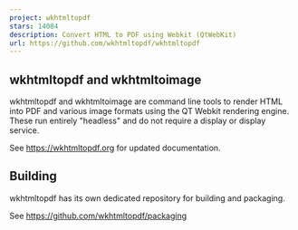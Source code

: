 ```yaml
---
project: wkhtmltopdf
stars: 14084
description: Convert HTML to PDF using Webkit (QtWebKit)
url: https://github.com/wkhtmltopdf/wkhtmltopdf
---
```


wkhtmltopdf and wkhtmltoimage
-----------------------------

wkhtmltopdf and wkhtmltoimage are command line tools to render HTML into PDF and various image formats using the QT Webkit rendering engine. These run entirely "headless" and do not require a display or display service.

See https://wkhtmltopdf.org for updated documentation.

Building
--------

wkhtmltopdf has its own dedicated repository for building and packaging.

See https://github.com/wkhtmltopdf/packaging
